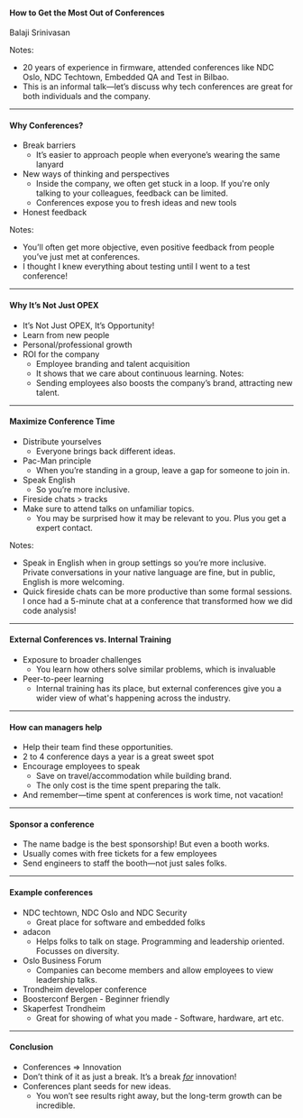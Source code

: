 #### How to Get the Most Out of Conferences
 Balaji Srinivasan

Notes:
- 20 years of experience in firmware, attended conferences like NDC Oslo, NDC Techtown, Embedded QA and Test in Bilbao.
- This is an informal talk—let’s discuss why tech conferences are great for both individuals and the company.

---

#### Why Conferences?
- Break barriers
  - It’s easier to approach people when everyone’s wearing the same lanyard
- New ways of thinking and perspectives
  - Inside the company, we often get stuck in a loop. If you're only talking to your colleagues, feedback can be limited.
  - Conferences expose you to fresh ideas and new tools
- Honest feedback

Notes:
- You’ll often get more objective, even positive feedback from people you’ve just met at conferences.
- I thought I knew everything about testing until I went to a test conference!

---

#### Why It’s Not Just OPEX
- It’s Not Just OPEX, It’s Opportunity!
- Learn from new people
- Personal/professional growth
- ROI for the company
  - Employee branding and talent acquisition
  - It shows that we care about continuous learning.
Notes:
  - Sending employees also boosts the company’s brand, attracting new talent.

---

#### Maximize Conference Time
- Distribute yourselves
  - Everyone brings back different ideas.
- Pac-Man principle
  - When you’re standing in a group, leave a gap for someone to join in.
- Speak English
  - So you’re more inclusive.
- Fireside chats > tracks
- Make sure to attend talks on unfamiliar topics.
  - You may be surprised how it may be relevant to you. Plus you get a expert contact.

Notes:
- Speak in English when in group settings so you’re more inclusive. Private conversations in your native language are fine, but in public, English is more welcoming.
- Quick fireside chats can be more productive than some formal sessions. I once had a 5-minute chat at a conference that transformed how we did code analysis!

---

#### External Conferences vs. Internal Training
- Exposure to broader challenges
  - You learn how others solve similar problems, which is invaluable
- Peer-to-peer learning
  - Internal training has its place, but external conferences give you a wider view of what's happening across the industry.

---
#### How can managers help

- Help their team find these opportunities.
- 2 to 4 conference days a year is a great sweet spot
- Encourage employees to speak
  - Save on travel/accommodation while building brand.
  - The only cost is the time spent preparing the talk.
- And remember—time spent at conferences is work time, not vacation!

---
#### Sponsor a conference
- The name badge is the best sponsorship! But even a booth works.
- Usually comes with free tickets for a few employees
- Send engineers to staff the booth—not just sales folks.

---
#### Example conferences

- NDC techtown, NDC Oslo and NDC Security
  - Great place for software and embedded folks
- adacon
  - Helps folks to talk on stage. Programming and leadership oriented. Focusses on diversity.
- Oslo Business Forum
  - Companies can become members and allow employees to view leadership talks.
- Trondheim developer conference
- Boosterconf Bergen - Beginner friendly
- Skaperfest Trondheim
  - Great for showing of what you made - Software, hardware, art etc.

---

#### Conclusion

- Conferences => Innovation
- Don’t think of it as just a break. It’s a break <u>*for*</u> innovation!
- Conferences plant seeds for new ideas.
  - You won’t see results right away, but the long-term growth can be incredible.
